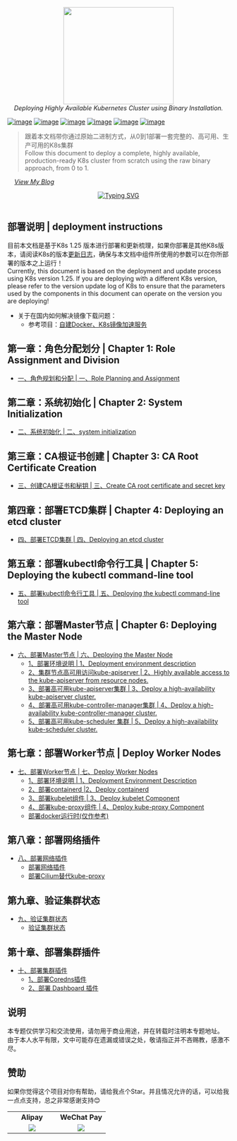 <div style="text-align: center"></div>
  <p align="center">
  <img src="https://user-images.githubusercontent.com/42825450/225513881-67ffbdf1-dcda-495d-8c19-d0c6fd9eccc9.png" width="250px" height="220px">
      <br>
      <i>Deploying Highly Available Kubernetes Cluster using Binary Installation.</i>
  </p>
</div>


[![image](https://img.shields.io/badge/CNCF-Kubernetes-blue)](https://kubernetes.io/) 
[![image](https://img.shields.io/badge/%E5%AE%B9%E5%99%A8%E8%BF%90%E8%A1%8C%E6%97%B6-containerd-orange)](https://containerd.io/)
[![image](https://img.shields.io/badge/%E5%AE%B9%E5%99%A8%E8%BF%90%E8%A1%8C%E6%97%B6-Docker-brightgreen)](https://www.docker.com/) 
[![image](https://img.shields.io/badge/%E5%88%86%E5%B8%83%E5%BC%8FKV%E5%AD%98%E5%82%A8%E7%B3%BB%E7%BB%9F-ETCD-orange)](https://etcd.io/)
[![image](https://img.shields.io/badge/TCL-CFSSL-%2320a0ff)](https://github.com/cloudflare/cfssl)
[![image](https://img.shields.io/badge/Network-Calico-%23f68245)](https://github.com/projectcalico/calico)
> 跟着本文档带你通过原始二进制方式，从0到1部署一套完整的、高可用、生产可用的K8s集群<br>
> Follow this document to deploy a complete, highly available, production-ready K8s cluster from scratch using the raw binary approach, from 0 to 1. <br>

&nbsp; &nbsp; *[View My Blog](https://www.dqzboy.com/)* 
<br />

<div align="center">
 
[![Typing SVG](https://readme-typing-svg.herokuapp.com?font=Handlee&center=true&vCenter=true&width=500&height=60&lines=Deploying+Highly+Available+Kubernetes+Cluster)](https://git.io/typing-svg)
 
<img src="https://camo.githubusercontent.com/82291b0fe831bfc6781e07fc5090cbd0a8b912bb8b8d4fec0696c881834f81ac/68747470733a2f2f70726f626f742e6d656469612f394575424971676170492e676966"
width="800"  height="3">
</div>

## 部署说明 | deployment instructions
目前本文档是基于K8s 1.25 版本进行部署和更新梳理，如果你部署是其他K8s版本，请阅读K8s的版本[更新日志](https://github.com/kubernetes/kubernetes/blob/master/CHANGELOG/CHANGELOG-1.25.md)，确保与本文档中组件所使用的参数可以在你所部署的版本之上运行！<br>
Currently, this document is based on the deployment and update process using K8s version 1.25. If you are deploying with a different K8s version, please refer to the version update log of K8s to ensure that the parameters used by the components in this document can operate on the version you are deploying!

- 关于在国内如何解决镜像下载问题：
  - 参考项目：[自建Docker、K8s镜像加速服务](https://github.com/dqzboy/Docker-Proxy)

## 第一章：角色分配划分 | Chapter 1: Role Assignment and Division
- [一、角色规划和分配 | 一、Role Planning and Assignment ](deploydoc/一、角色规划和分配.md)


## 第二章：系统初始化 | Chapter 2: System Initialization
- [二、系统初始化 | 二、system initialization ](deploydoc/二、系统初始化.md)


## 第三章：CA根证书创建 | Chapter 3: CA Root Certificate Creation
- [三、创建CA根证书和秘钥 | 三、Create CA root certificate and secret key ](deploydoc/三、创建CA根证书和秘钥.md)


## 第四章：部署ETCD集群 | Chapter 4: Deploying an etcd cluster
- [四、部署ETCD集群 | 四、Deploying an etcd cluster ](deploydoc/四、部署ETCD集群.md)


## 第五章：部署kubectl命令行工具 | Chapter 5: Deploying the kubectl command-line tool
- [五、部署kubectl命令行工具 | 五、Deploying the kubectl command-line tool ](deploydoc/五、部署kubectl命令行工具.md)


## 第六章：部署Master节点 | Chapter 6: Deploying the Master Node
- [六、部署Master节点 | 六、Deploying the Master Node ](deploydoc/六、部署Master节点)
  - [1、部署环境说明 | 1、Deployment environment description ](deploydoc/六、部署Master节点/1、部署环境说明.md)
  - [2、集群节点高可用访问kube-apiserver | 2、Highly available access to the kube-apiserver from resource nodes. ](deploydoc/六、部署Master节点/2、集群节点高可用访问kube-apiserver.md)
  - [3、部署高可用kube-apiserver集群 | 3、Deploy a high-availability kube-apiserver cluster. ](deploydoc/六、部署Master节点/3、部署高可用kube-apiserver集群.md)
  - [4、部署高可用kube-controller-manager集群 | 4、Deploy a high-availability kube-controller-manager cluster. ](deploydoc/六、部署Master节点/4、部署高可用kube-controller-manager集群.md)
  - [5、部署高可用kube-scheduler 集群 | 5、Deploy a high-availability kube-scheduler cluster. ](deploydoc/六、部署Master节点/5、部署高可用kube-scheduler集群.md)

## 第七章：部署Worker节点 | Deploy Worker Nodes
- [七、部署Worker节点 | 七、Deploy Worker Nodes ](deploydoc/七、部署Worker节点)
  - [1、部署环境说明 | 1、Deployment Environment Description ](deploydoc/七、部署Worker节点/1、部署环境说明.md)
  - [2、部署containerd |2、Deploy containerd](deploydoc/七、部署Worker节点/2、部署containerd.md)
  - [3、部署kubelet组件 | 3、Deploy kubelet Component ](deploydoc/七、部署Worker节点/3、部署kubelet组件.md)
  - [4、部署kube-proxy组件 | 4、Deploy kube-proxy Component ](deploydoc/七、部署Worker节点/4、部署kube-proxy组件.md)
  - [部署docker运行时(仅作参考) ](deploydoc/七、部署Worker节点/部署docker运行时(仅作参考).md)

## 第八章：部署网络插件
- [八、部署网络插件 ](deploydoc/八、部署网络插件)
  -  [部署网络插件 ](deploydoc/八、部署网络插件/八、部署网络插件.md)
  -  [部署Cilium替代kube-proxy ](deploydoc/八、部署网络插件/部署Cilium替代kube-proxy.md)

## 第九章、验证集群状态
- [九、验证集群状态 ](deploydoc/九、验证集群状态)
  -  [验证集群状态 ](deploydoc/九、验证集群状态/验证集群状态.md)

## 第十章、部署集群插件
- [十、部署集群插件 ](deploydoc/十、部署集群插件)
  -  [1、部署Coredns插件 ](deploydoc/十、部署集群插件/1、部署Coredns插件.md)
  -  [2、部署 Dashboard 插件 ](deploydoc/十、部署集群插件/2、部署Dashboard插件.md)

## 说明
本专题仅供学习和交流使用，请勿用于商业用途，并在转载时注明本专题地址。<br>
由于本人水平有限，文中可能存在遗漏或错误之处，敬请指正并不吝赐教，感激不尽。<br>


## 赞助
如果你觉得这个项目对你有帮助，请给我点个Star。并且情况允许的话，可以给我一点点支持，总之非常感谢支持😊

<table>
    <tr>
      <td width="50%" align="center"><b> Alipay </b></td>
      <td width="50%" align="center"><b> WeChat Pay </b></td>
    </tr>
    <tr>
        <td width="50%" align="center"><img src="https://github.com/dqzboy/Deploy_K8sCluster/assets/42825450/223fd099-9433-468b-b490-f9807bdd2035?raw=true"></td>
        <td width="50%" align="center"><img src="https://github.com/dqzboy/Deploy_K8sCluster/assets/42825450/9404460f-ea1b-446c-a0ae-6da96eb459e3?raw=true"></td>
    </tr>
</table>
